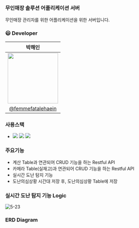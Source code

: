 ### 무인매장 솔루션 어플리케이션 서버
무인매장 관리자를 위한 어플리케이션을 위한 서버입니다.

### :smiley: Developer
| 박해인 |
|:------:|
|<img src="https://github.com/DuksungElectronics/Android_Admin/assets/75514808/5b626c05-63f0-41d2-840b-c1a154929560.png"  width="160" />|
|[@femmefatalehaein](https://github.com/femmefatalehaein)|


### 사용스택
- <img src="https://img.shields.io/badge/Springboot-green?style=for-the-badge&logo=springboot&logoColor=white"> <img src="https://img.shields.io/badge/JAVA-orange?style=for-the-badge&logo=JAVA&logoColor=white"> <img src="https://img.shields.io/badge/mybatis-orange?style=for-the-badge&logo=mybatis&logoColor=white">

### 주요기능
- 계산 Table과 연관되어 CRUD 기능을 하는 Restful API
- 카메라 Table(실재고)과 연관되어 CRUD 기능을 하는 Restful API
- 실시간 도난 탐지 기능
- 도난의심상황 시간대 저장 후, 도난의심상황 Table에 저장

### 실시간 도난 탐지 기능 Logic
![5-23](https://github.com/DuksungElectronics/Server/assets/75514808/0af3fb09-55be-4884-955f-d5577f5fbe40)

### ERD Diagram
